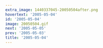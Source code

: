 ```yaml
---
extra_image: 1440337045-20050504after.png
hovertext: '2005-05-04'
id: '2005-05-04'
image: 20050504.gif
next: '2005-05-05'
prev: '2005-05-03'
title: '2005-05-04'
---
```


